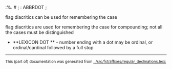 








































































:%. # ;
: ABBRDOT ;






















































































flag diacritics can be used for remembering the case 















flag diacritics are used for remembering the case for compounding; 
not all the cases must be distinguished












































* **LEXICON DOT   ** - number ending with a dot may be ordinal, or ordinal/cardinal followed by a full stop










* * *
<small>This (part of) documentation was generated from [../src/fst/affixes/regular_declinations.lexc](http://github.com/giellalt/lang-est/blob/main/../src/fst/affixes/regular_declinations.lexc)</small>